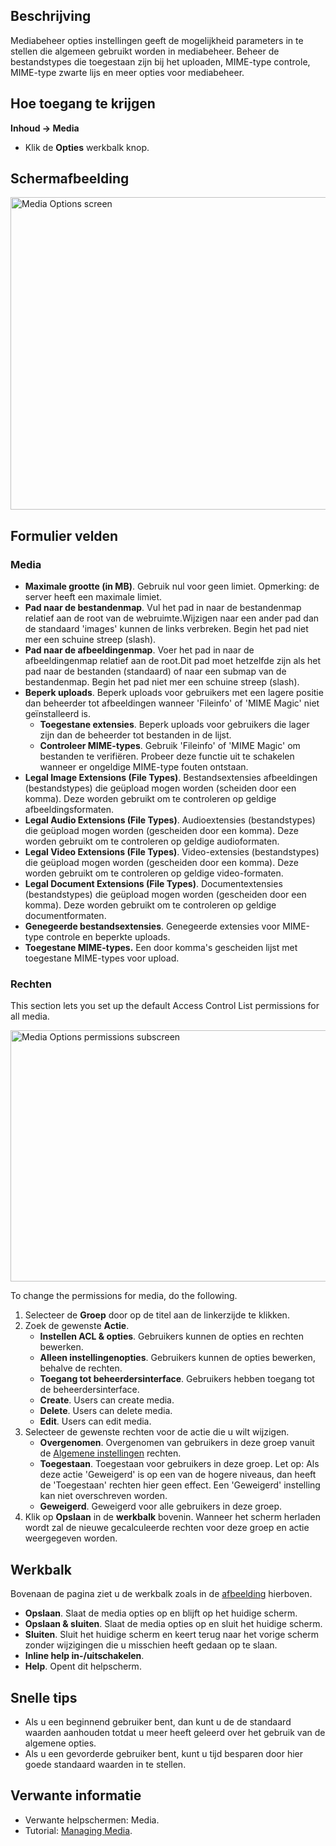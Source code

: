 <!-- Filename: Help4.x:Media:_Options / Display title: Media: Opties -->

## Beschrijving

Mediabeheer opties instellingen geeft de mogelijkheid parameters in te
stellen die algemeen gebruikt worden in mediabeheer. Beheer de
bestandstypes die toegestaan zijn bij het uploaden, MIME-type controle,
MIME-type zwarte lijs en meer opties voor mediabeheer.

## Hoe toegang te krijgen

**Inhoud → Media**

- Klik de **Opties** werkbalk knop.

## Schermafbeelding

<img
src="https://docs.joomla.org/images/thumb/8/86/Help-4x-Media-Options-screen-nl.png/800px-Help-4x-Media-Options-screen-nl.png"
decoding="async"
srcset="https://docs.joomla.org/images/thumb/8/86/Help-4x-Media-Options-screen-nl.png/1200px-Help-4x-Media-Options-screen-nl.png 1.5x, https://docs.joomla.org/images/thumb/8/86/Help-4x-Media-Options-screen-nl.png/1600px-Help-4x-Media-Options-screen-nl.png 2x"
data-file-width="2720" data-file-height="1700" width="800" height="500"
alt="Media Options screen" />

## Formulier velden

### Media

- **Maximale grootte (in MB)**. Gebruik nul voor geen limiet. Opmerking:
  de server heeft een maximale limiet.
- **Pad naar de bestandenmap**. Vul het pad in naar de bestandenmap
  relatief aan de root van de webruimte.Wijzigen naar een ander pad dan
  de standaard 'images' kunnen de links verbreken. Begin het pad niet
  mer een schuine streep (slash).
- **Pad naar de afbeeldingenmap**. Voer het pad in naar de
  afbeeldingenmap relatief aan de root.Dit pad moet hetzelfde zijn als
  het pad naar de bestanden (standaard) of naar een submap van de
  bestandenmap. Begin het pad niet mer een schuine streep (slash).
- **Beperk uploads**. Beperk uploads voor gebruikers met een lagere
  positie dan beheerder tot afbeeldingen wanneer 'Fileinfo' of 'MIME
  Magic' niet geïnstalleerd is.
  - **Toegestane extensies**. Beperk uploads voor gebruikers die lager
    zijn dan de beheerder tot bestanden in de lijst.
  - **Controleer MIME-types**. Gebruik 'Fileinfo' of 'MIME Magic' om
    bestanden te verifiëren. Probeer deze functie uit te schakelen
    wanneer er ongeldige MIME-type fouten ontstaan.
- **Legal Image Extensions (File Types)**. Bestandsextensies
  afbeeldingen (bestandstypes) die geüpload mogen worden (scheiden door
  een komma). Deze worden gebruikt om te controleren op geldige
  afbeeldingsformaten.
- **Legal Audio Extensions (File Types)**. Audioextensies
  (bestandstypes) die geüpload mogen worden (gescheiden door een komma).
  Deze worden gebruikt om te controleren op geldige audioformaten.
- **Legal Video Extensions (File Types)**. Video-extensies
  (bestandstypes) die geüpload mogen worden (gescheiden door een komma).
  Deze worden gebruikt om te controleren op geldige video-formaten.
- **Legal Document Extensions (File Types)**. Documentextensies
  (bestandstypes) die geüpload mogen worden (gescheiden door een komma).
  Deze worden gebruikt om te controleren op geldige documentformaten.
- **Genegeerde bestandsextensies**. Genegeerde extensies voor MIME-type
  controle en beperkte uploads.
- **Toegestane MIME-types.** Een door komma's gescheiden lijst met
  toegestane MIME-types voor upload.

### Rechten

This section lets you set up the default Access Control List
permissions for all media.

<img
src="https://docs.joomla.org/images/thumb/1/11/Help-4x-Media-Options-permissions-subscreen-nl.png/600px-Help-4x-Media-Options-permissions-subscreen-nl.png"
decoding="async"
srcset="https://docs.joomla.org/images/thumb/1/11/Help-4x-Media-Options-permissions-subscreen-nl.png/900px-Help-4x-Media-Options-permissions-subscreen-nl.png 1.5x, https://docs.joomla.org/images/thumb/1/11/Help-4x-Media-Options-permissions-subscreen-nl.png/1200px-Help-4x-Media-Options-permissions-subscreen-nl.png 2x"
data-file-width="2002" data-file-height="1341" width="600" height="402"
alt="Media Options permissions subscreen" />

To change the permissions for media, do the following.

1.  Selecteer de **Groep** door op de titel aan de linkerzijde te
    klikken.
2.  Zoek de gewenste **Actie**.
    - **Instellen ACL & opties**. Gebruikers kunnen de opties en rechten
      bewerken.
    - **Alleen instellingenopties**. Gebruikers kunnen de opties
      bewerken, behalve de rechten.
    - **Toegang tot beheerdersinterface**. Gebruikers hebben toegang tot
      de beheerdersinterface.
    - **Create**. Users can create media.
    - **Delete**. Users can delete media.
    - **Edit**. Users can edit media.
3.  Selecteer de gewenste rechten voor de actie die u wilt wijzigen.
    - **Overgenomen**. Overgenomen van gebruikers in deze groep vanuit
      de [Algemene
      instellingen](https://docs.joomla.org/Help4.x:Site_Global_Configuration/nl#permissions "Help4.x:Site Global Configuration/nl")
      rechten.
    - **Toegestaan**. Toegestaan voor gebruikers in deze groep. Let op:
      Als deze actie 'Geweigerd' is op een van de hogere niveaus, dan
      heeft de 'Toegestaan' rechten hier geen effect. Een 'Geweigerd'
      instelling kan niet overschreven worden.
    - **Geweigerd**. Geweigerd voor alle gebruikers in deze groep.
4.  Klik op **Opslaan** in de **werkbalk** bovenin. Wanneer het scherm
    herladen wordt zal de nieuwe gecalculeerde rechten voor deze groep
    en actie weergegeven worden.

## Werkbalk

Bovenaan de pagina ziet u de werkbalk zoals in de
[afbeelding](#screenshot) hierboven.

- **Opslaan**. Slaat de media opties op en blijft op het huidige scherm.
- **Opslaan & sluiten**. Slaat de media opties op en sluit het huidige
  scherm.
- **Sluiten**. Sluit het huidige scherm en keert terug naar het vorige
  scherm zonder wijzigingen die u misschien heeft gedaan op te slaan.
- **Inline help in-/uitschakelen**.
- **Help**. Opent dit helpscherm.

## Snelle tips

- Als u een beginnend gebruiker bent, dan kunt u de de standaard waarden
  aanhouden totdat u meer heeft geleerd over het gebruik van de algemene
  opties.
- Als u een gevorderde gebruiker bent, kunt u tijd besparen door hier
  goede standaard waarden in te stellen.

## Verwante informatie

- Verwante helpschermen:
  Media.
- Tutorial: [Managing
  Media](https://docs.joomla.org/J4.x:Managing_Media/en "J4.x:Managing Media/en").
